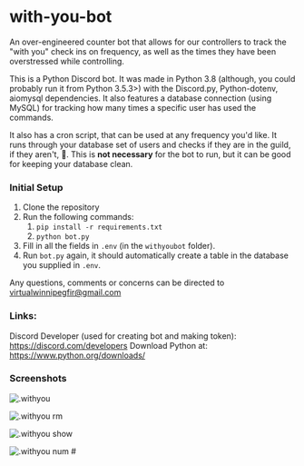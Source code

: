 # with-you-bot
An over-engineered counter bot that allows for our controllers to track the "with you" check ins on frequency, as well as the times they have been overstressed while controlling.

This is a Python Discord bot. It was made in Python 3.8 (although, you could probably run it from Python 3.5.3>) with the Discord.py, Python-dotenv, aiomysql dependencies. It also features a database connection (using MySQL) for tracking how many times a specific user has used the commands.

It also has a cron script, that can be used at any frequency you'd like. It runs through your database set of users and checks if they are in the guild, if they aren't, 👋. This is **not necessary** for the bot to run, but it can be good for keeping your database clean.

### Initial Setup
1. Clone the repository
1. Run the following commands:
    1. `pip install -r requirements.txt`
    1. `python bot.py`
1. Fill in all the fields in `.env` (in the `withyoubot` folder).
1. Run `bot.py` again, it should automatically create a table in the database you supplied in `.env`.

Any questions, comments or concerns can be directed to virtualwinnipegfir@gmail.com

### Links:

Discord Developer (used for creating bot and making token): https://discord.com/developers
Download Python at: https://www.python.org/downloads/

### Screenshots
![.withyou](https://i.imgur.com/cCH5M7l.png)

![.withyou rm](https://i.imgur.com/L2Ui17G.png)

![.withyou show](https://i.imgur.com/s5uFVvB.png)

![.withyou num #](https://i.imgur.com/KdiW9zJ.png)
